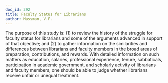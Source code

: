 ```yaml
---
doc_id: 392
title: Faculty Status for Librarians
author: Massman, V.F.
---
```


The purpose of this study is:  (1) to
review the history of the struggle for faculty status for
librarians and some of the arguments advanced in support of
that objective; and (2) to gather information on the 
similarities and differences between librarians and faculty 
members in the broad areas of preparation, contributions,
and rewards.  With detailed information on such matters
as education, salaries, professional experience, tenure, sabbaticals,
participation in academic government, and scholarly activity
of librarians and faculty members, one should be able to
judge whether librarians receive unfair or unequal treatment.